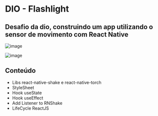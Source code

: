 # DIO - Flashlight

## Desafio da dio, construindo um app utilizando o sensor de movimento com React Native

![image](https://user-images.githubusercontent.com/101333663/174104922-860795a8-57b7-414a-8d70-746b2ba04388.png)

![image](https://user-images.githubusercontent.com/101333663/174105083-7ee79f58-3a15-4a36-adf7-1b2a6ae9e5e8.png)

## Conteúdo

- Libs react-native-shake e react-native-torch
- StyleSheet
- Hook useState
- Hook useEffect
- Add Listener to RNShake
- LifeCycle ReactJS
